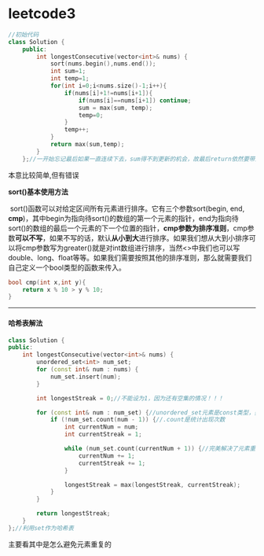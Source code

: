 # leetcode3

```cpp
//初始代码
class Solution {
    public:
        int longestConsecutive(vector<int>& nums) {
            sort(nums.begin(),nums.end());
            int sum=1;
            int temp=1;
            for(int i=0;i<nums.size()-1;i++){
                if(nums[i]+1!=nums[i+1]){
                    if(nums[i]==nums[i+1]) continue;
                    sum = max(sum, temp);
                    temp=0;
                }
                temp++;
            }
            return max(sum,temp);
        }
    };//一开始忘记最后如果一直连续下去，sum得不到更新的机会，故最后return依然要带上temp；同时对于数据元素相等的情况没有充分理解题目，相等的时候temp不用置为0
```

本意比较简单,但有错误

**sort()基本使用方法**

​	sort()函数可以对给定区间所有元素进行排序。它有三个参数sort(begin, end, **cmp**)，其中begin为指向待sort()的数组的第一个元素的指针，end为指向待sort()的数组的最后一个元素的下一个位置的指针，**cmp参数为排序准则**，cmp参数**可以不写**，如果不写的话，默认**从小到大**进行排序。如果我们想从大到小排序可以将cmp参数写为greater<int>()就是对int数组进行排序，当然<>中我们也可以写double、long、float等等。如果我们需要按照其他的排序准则，那么就需要我们自己定义一个bool类型的函数来传入。

```cpp
bool cmp(int x,int y){
	return x % 10 > y % 10;
}
```

---

#### 哈希表解法

```cpp
class Solution {
public:
    int longestConsecutive(vector<int>& nums) {
        unordered_set<int> num_set;
        for (const int& num : nums) {
            num_set.insert(num);
        }

        int longestStreak = 0;//不能设为1，因为还有空集的情况！！！

        for (const int& num : num_set) {//unordered_set元素是const类型，要用常量引用
            if (!num_set.count(num - 1)) {//.count是统计出现次数
                int currentNum = num;
                int currentStreak = 1;

                while (num_set.count(currentNum + 1)) {//完美解决了元素重叠的问题，只用看value
                    currentNum += 1;
                    currentStreak += 1;
                }

                longestStreak = max(longestStreak, currentStreak);
            }
        }

        return longestStreak;           
    }
};//利用set作为哈希表
```

主要看其中是怎么避免元素重复的